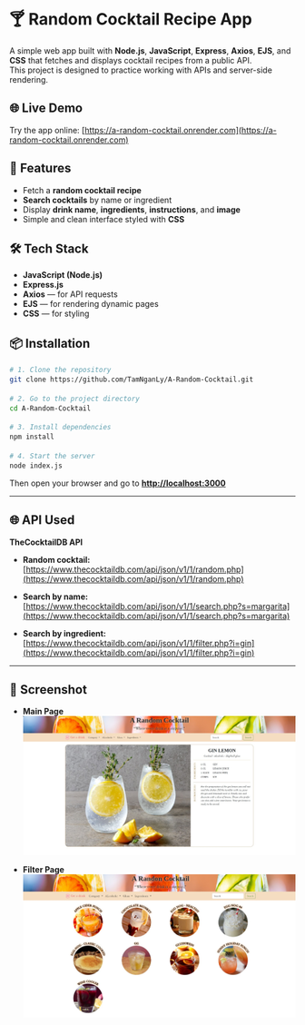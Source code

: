 # 🍸 Random Cocktail Recipe App

A simple web app built with **Node.js**, **JavaScript**, **Express**, **Axios**, **EJS**, and **CSS** that fetches and displays cocktail recipes from a public API.  
This project is designed to practice working with APIs and server-side rendering.


## 🌐 Live Demo

Try the app online: [https://a-random-cocktail.onrender.com](https://a-random-cocktail.onrender.com)


## 🚀 Features

- Fetch a **random cocktail recipe**
- **Search cocktails** by name or ingredient
- Display **drink name**, **ingredients**, **instructions**, and **image**
- Simple and clean interface styled with **CSS**


## 🛠️ Tech Stack

- **JavaScript (Node.js)**
- **Express.js**
- **Axios** — for API requests  
- **EJS** — for rendering dynamic pages  
- **CSS** — for styling  


## 📦 Installation

```bash
# 1. Clone the repository
git clone https://github.com/TamNganLy/A-Random-Cocktail.git

# 2. Go to the project directory
cd A-Random-Cocktail

# 3. Install dependencies
npm install

# 4. Start the server
node index.js
```

Then open your browser and go to **[http://localhost:3000](http://localhost:3000)**

---

## 🌐 API Used

**TheCocktailDB API**

- **Random cocktail:**  
  [https://www.thecocktaildb.com/api/json/v1/1/random.php](https://www.thecocktaildb.com/api/json/v1/1/random.php)

- **Search by name:**  
  [https://www.thecocktaildb.com/api/json/v1/1/search.php?s=margarita](https://www.thecocktaildb.com/api/json/v1/1/search.php?s=margarita)

- **Search by ingredient:**  
  [https://www.thecocktaildb.com/api/json/v1/1/filter.php?i=gin](https://www.thecocktaildb.com/api/json/v1/1/filter.php?i=gin)

---

## 📸 Screenshot
- **Main Page** 
![Main Page Screenshot](public/images/main-page.jpg)

- **Filter Page**
![Tablet Screenshot](public/images/filter-page.jpg)
